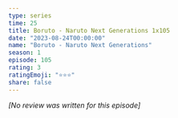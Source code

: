 ```yaml
---
type: series
time: 25
title: Boruto - Naruto Next Generations 1x105
date: "2023-08-24T00:00:00"
name: "Boruto - Naruto Next Generations"
season: 1
episode: 105
rating: 3
ratingEmoji: "⭐️⭐️⭐️"
share: false
---
```


_[No review was written for this episode]_